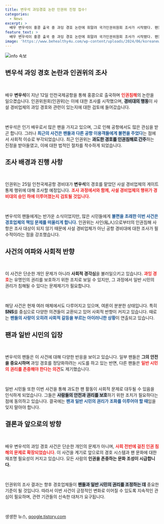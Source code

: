 ```yaml
---
title: 변우석 과잉경호 논란 인권위 진정 접수!
categories:
  - News
excerpt: >
  배우 변우석이 홍콩 출국 중 과잉 경호 논란에 휘말려 국가인권위원회 조사가 시작됐다. 팬들과의 마찰로 인한 인권침해 주장, 과연 진실은?
feature_text: >
  배우 변우석이 홍콩 출국 중 과잉 경호 논란에 휘말려 국가인권위원회 조사가 시작됐다. 팬들과의 마찰로 인한 인권침해 주장, 과연 진실은?
image: 'https://www.behealthy4u.com/wp-content/uploads/2024/06/koreanews.jpg'
---
```


<p><img src="https://www.behealthy4u.com/wp-content/uploads/2024/06/koreanews.jpg" alt="info 속보" /></p>

<h2 data-ke-size="size26">변우석 과잉 경호 논란과 인권위의 조사</h2>

<p data-ke-size="size16">&nbsp;</p>

<p data-ke-size="size16">배우 <b>변우석</b>이 지난 12일 인천국제공항을 통해 홍콩으로 출국하며 <b><span style="color: #ee2323;">인권침해</span></b>의 논란을 일으켰습니다. 인권위원회(인권위)는 이에 대한 조사를 시작했으며, <b><span style="background-color: #21538527;">경비대의 행동</span></b>이 사설 경비업체의 과잉 경호와 관련이 있는지에 대한 검토에 들어갔습니다.</p>

<p data-ke-size="size16">&nbsp;</p>

<p data-ke-size="size16">변우석은 인기 배우로서 많은 팬을 가지고 있으며, 그로 인해 공항에서도 많은 관심을 받곤 합니다. 그러나 <b><span style="color: #1a5490;">최근의 사건은 팬들과 다른 공항 이용객들에게 불편을 주었다</span></b>는 점에서 사회적 이슈로 부각되었습니다. 최근 인권위는 <b><span style="background-color: #21538527;">과도한 경호를 인권침해로 간주</span></b>하는 진정을 받아들였고, 이에 대한 법적인 절차를 착수하게 되었습니다.</p>

<h2 data-ke-size="size26">조사 배경과 진행 사항</h2>

<p data-ke-size="size16">&nbsp;</p>

<p data-ke-size="size16">인권위는 25일 인천국제공항 경비대가 <b>변우석</b>의 경호를 맡았던 사설 경비업체의 게이트 통제 행위에 대해 조사할 예정입니다. <b><span style="color: #ee2323;">조사 과정에서와 함께, 사설 경비업체의 행위가 경비대의 승인 하에 이루어졌는지 검토될 것입니다.</span></b></p>

<p data-ke-size="size16">&nbsp;</p>

<p data-ke-size="size16">변우석의 팬들에게는 반가운 소식이었지만, 많은 시민들에게 <b><span style="color: #1a5490;">불편을 초래한 이번 사건은 경호업체의 책임 문제를 떠올리게 합니다</span></b>. 인권위는 사인(私人)으로부터의 인권침해 사항은 조사 대상이 되지 않기 때문에 사설 경비업체가 아닌 공항 경비대에 대한 조사가 필수적이라는 점을 강조했습니다.</p>

<h2 data-ke-size="size26">사건의 여파와 사회적 반향</h2>

<p data-ke-size="size16">&nbsp;</p>

<p data-ke-size="size16">이 사건은 단순한 개인 문제가 아니라 <b>사회적 경각심</b>을 불러일으키고 있습니다. <b><span style="color: #ee2323;">과잉 경호</span></b>는 유명인의 권리를 보호하기 위한 조치로 보일 수 있지만, 그 과정에서 일반 시민의 권리가 침해될 수 있다는 문제제기가 필요합니다.</p>

<p data-ke-size="size16">&nbsp;</p>

<p data-ke-size="size16">해당 사건은 현재 여러 매체에서도 다루어지고 있으며, 여론이 분분한 상태입니다. 특히 <b><span style="background-color: #21538527;">SNS</span></b>를 중심으로 다양한 의견들이 교환되고 있어 사회적 반향이 커지고 있습니다. 때로는 <b><span style="color: #1a5490;">팬들의 사랑이 오히려 사회적 갈등을 부르는 아이러니한 상황</span></b>이 연출되고 있습니다.</p>

<h2 data-ke-size="size26">팬과 일반 시민의 입장</h2>

<p data-ke-size="size16">&nbsp;</p>

<p data-ke-size="size16">변우석의 팬들은 이 사건에 대해 다양한 반응을 보이고 있습니다. 일부 팬들은 <b>그의 안전을 중요시하며</b> 과잉 경호를 정당화하려는 시도를 하고 있는 반면, 다른 팬들은 <b><span style="color: #ee2323;">일반 시민의 권리를 존중해야 한다는 의견</span></b>도 제기했습니다.</p>

<p data-ke-size="size16">&nbsp;</p>

<p data-ke-size="size16">일반 시민들 또한 이번 사건을 통해 과도한 팬 활동이 사회적 문제로 대두될 수 있음을 인식하게 되었습니다. 그들은 <b><span style="background-color: #21538527;">사람들의 안전과 권리를 보호</span></b>하기 위한 조치가 필요하다는 점에 동의하고 있습니다. 결국에는 <b><span style="color: #1a5490;">팬과 일반 시민의 권리가 조화를 이루어야 할 때</span></b>임을 잊지 말아야 합니다.</p>

<h2 data-ke-size="size26">결론과 앞으로의 방향</h2>

<p data-ke-size="size16">&nbsp;</p>

<p data-ke-size="size16">배우 변우석의 과잉 경호 사건은 단순한 개인의 문제가 아니며, <b><span style="color: #ee2323;">사회 전반에 걸친 인권 침해의 문제로 확장되었습니다</span></b>. 이 사건을 계기로 앞으로의 경호 시스템과 팬 문화에 대한 재조명 필요성이 커지고 있습니다. 모든 사람의 <b>인권을 존중하는 문화 조성이 시급합니다.</b></p>

<p data-ke-size="size16">&nbsp;</p>

<p data-ke-size="size16">인권위의 조사 결과는 향후 경호업체들이 <b><span style="background-color: #21538527;">팬들과 일반 시민의 권리를 조정하는 데</span></b> 중요한 기준이 될 것입니다. 따라서 이번 사건이 긍정적인 변화로 이어질 수 있도록 지속적인 관심이 필요하며, 관련 기관들의 신속한 대처가 요구됩니다.</p>

<p data-ke-size="size16">&nbsp;</p>
생생한 뉴스, <a href="https://qoogle.tistory.com" rel="dofollow">qoogle.tistory.com</a>


